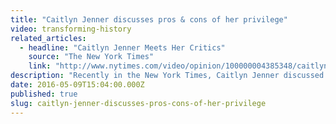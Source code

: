 ```yaml
---
title: "Caitlyn Jenner discusses pros & cons of her privilege"
video: transforming-history
related_articles:
  - headline: "Caitlyn Jenner Meets Her Critics"
    source: "The New York Times"
    link: "http://www.nytimes.com/video/opinion/100000004385348/caitlyn-jenner-meets-her-critics.html?smid=tw-share"
description: "Recently in the New York Times, Caitlyn Jenner discussed the pros and cons of her _privilege_ in a world where many transgender people don't have easy. Watch _Transforming History._ "
date: 2016-05-09T15:04:00.000Z
published: true
slug: caitlyn-jenner-discusses-pros-cons-of-her-privilege
---
```


